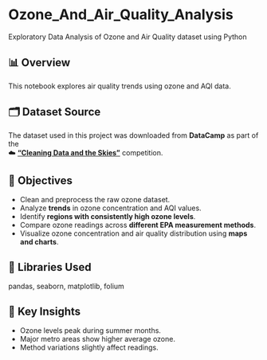 # Ozone_And_Air_Quality_Analysis
Exploratory Data Analysis of Ozone and Air Quality dataset using Python

## 📊 Overview
This notebook explores air quality trends using ozone and AQI data.

## 🗂️ Dataset Source
The dataset used in this project was downloaded from **DataCamp** as part of the  
☁️ [**“Cleaning Data and the Skies”**](https://www.datacamp.com/competitions/cleaning-data-and-the-skies) competition.

## 🎯 Objectives
- Clean and preprocess the raw ozone dataset.  
- Analyze **trends** in ozone concentration and AQI values.  
- Identify **regions with consistently high ozone levels**.  
- Compare ozone readings across **different EPA measurement methods**.  
- Visualize ozone concentration and air quality distribution using **maps and charts**.

## 🧰 Libraries Used
pandas, seaborn, matplotlib, folium

## 🧩 Key Insights
- Ozone levels peak during summer months.
- Major metro areas show higher average ozone.
- Method variations slightly affect readings.
